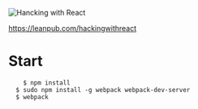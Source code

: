 
![Hancking with React](https://s3.amazonaws.com/titlepages.leanpub.com/hackingwithreact/hero?1463689859)

https://leanpub.com/hackingwithreact


# Start

```
	$ npm install 
  $ sudo npm install -g webpack webpack-dev-server
  $ webpack
```
